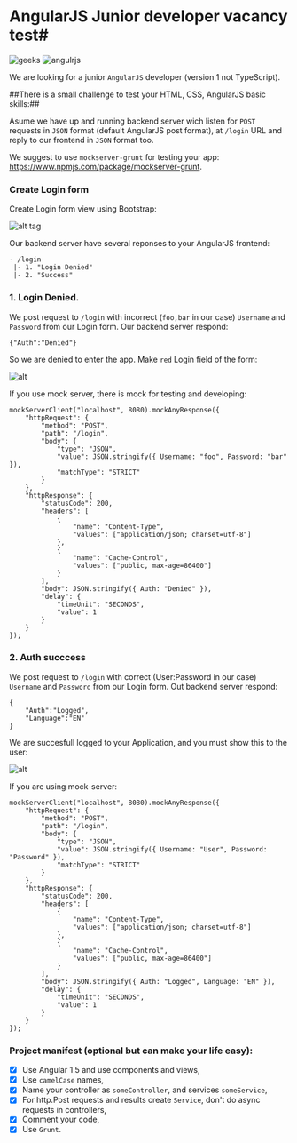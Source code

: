 # AngularJS Junior developer vacancy test#


![geeks](https://github.com/abweb-team/angular-test-task/raw/master/logo-git.png)
![angulrjs](https://angularjs.org/img/AngularJS-large.png)


We are looking for a junior `AngularJS` developer (version 1 not TypeScript).

##There is a small challenge to test your HTML, CSS, AngularJS basic skills:##

Asume we have up and running backend server wich listen for `POST` requests in `JSON` format (default AngularJS post format), at `/login` URL and reply to our frontend in `JSON` format too.

We suggest to use `mockserver-grunt` for testing your app: https://www.npmjs.com/package/mockserver-grunt.

### Create Login form
Create Login form view using Bootstrap:

![alt tag](https://raw.githubusercontent.com/abweb-team/angular-test-task/master/sketch/LoginPage.png)

Our backend server have several reponses to your AngularJS frontend:
```
- /login
 |- 1. "Login Denied"
 |- 2. "Success"
```

### 1. Login Denied.
We post request to `/login` with incorrect (`foo,bar` in our case) `Username` and `Password` from our Login form.
Our backend server respond:
```
{"Auth":"Denied"}
```
So we are denied to enter the app. Make `red` Login field of the form:

![alt](https://raw.githubusercontent.com/abweb-team/angular-test-task/master/sketch/LoginFailed.png)


If you use mock server, there is mock for testing and developing:

```
mockServerClient("localhost", 8080).mockAnyResponse({
    "httpRequest": {
        "method": "POST",
        "path": "/login",
        "body": {
            "type": "JSON",
            "value": JSON.stringify({ Username: "foo", Password: "bar" }),
            "matchType": "STRICT"
        }
    },
    "httpResponse": {
        "statusCode": 200,
        "headers": [
            {
                "name": "Content-Type",
                "values": ["application/json; charset=utf-8"]
            },
            {
                "name": "Cache-Control",
                "values": ["public, max-age=86400"]
            }
        ],
        "body": JSON.stringify({ Auth: "Denied" }),
        "delay": {
            "timeUnit": "SECONDS",
            "value": 1
        }
    }
});
```

### 2. Auth succcess
We post request to `/login` with correct (User:Password in our case) `Username` and `Password` from our Login form.
Out backend server respond:
```
{
	"Auth":"Logged",
	"Language":"EN"
}
```

We are succesfull logged to your Application, and you must show this to the user:

![alt](https://raw.githubusercontent.com/abweb-team/angular-test-task/master/sketch/Success.png)

If you are using mock-server:
```
mockServerClient("localhost", 8080).mockAnyResponse({
    "httpRequest": {
        "method": "POST",
        "path": "/login",
        "body": {
            "type": "JSON",
            "value": JSON.stringify({ Username: "User", Password: "Password" }),
            "matchType": "STRICT"
        }
    },
    "httpResponse": {
        "statusCode": 200,
        "headers": [
            {
                "name": "Content-Type",
                "values": ["application/json; charset=utf-8"]
            },
            {
                "name": "Cache-Control",
                "values": ["public, max-age=86400"]
            }
        ],
        "body": JSON.stringify({ Auth: "Logged", Language: "EN" }),
        "delay": {
            "timeUnit": "SECONDS",
            "value": 1
        }
    }
});
```

### Project manifest (optional but can make your life easy):
- [x] Use Angular 1.5 and use components and views,
- [x] Use `camelCase` names,
- [x] Name your controller as `someController`, and services `someService`,
- [x] For http.Post requests and results create `Service`, don't do async requests in controllers,
- [x] Comment your code,
- [x] Use `Grunt`.
